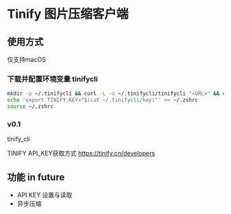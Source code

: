# Tinify 图片压缩客户端

## 使用方式
仅支持macOS

### 下载并配置环境变量 tinifycli
```zsh
mkdir -p ~/.tinifycli && curl -L -o ~/.tinifycli/tinifycli "<URL>" && chmod 755 ~/.tinifycli/tinifycli
echo 'export TINIFY_KEY="$(cat ~/.tinifycli/key)"' >> ~/.zshrc
source ~/.zshrc
```

### v0.1
tinify_cli <TINIFY API_KEY>

TINIFY API_KEY获取方式 https://tinify.cn/developers

## 功能 in future
- API KEY 设置与读取
- 异步压缩
